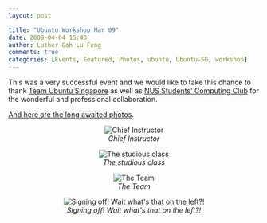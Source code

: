 ```yaml
---
layout: post

title: "Ubuntu Workshop Mar 09"
date: 2009-04-04 15:43
author: Luther Goh Lu Feng
comments: true
categories: [Events, Featured, Photos, ubuntu, Ubuntu-SG, workshop]
---
```

This was a very successful event and we would like to take this chance to thank <a href="http://ubuntu.sg/">Team Ubuntu Singapore</a> as well as <a href="http://compclub.nus.edu.sg/">NUS Students' Computing Club</a> for the wonderful and professional collaboration.

<a href="http://www.flickr.com/photos/ruiwen/sets/72157615973593539/">And here are the long awaited photos</a>.

<div align="center">

<p><img src="http://farm4.static.flickr.com/3584/3393947691_f4cdb40e4a.jpg" alt="Chief Instructor" /><br /><em>Chief Instructor</em></p>


<p><img src="http://farm4.static.flickr.com/3570/3393950251_55d1c0c55e.jpg?v=0" alt="The studious class" /><br /><em>The studious class</em></p>

<p><img src="http://farm4.static.flickr.com/3552/3393967827_88bcbfb3a9.jpg" alt="The Team"><br /><em>The Team</em></p>

<p><img src="http://farm4.static.flickr.com/3434/3393960069_3698080009.jpg?v=0" alt="Signing off! Wait what's that on the left?!" /><br /><em>Signing off! Wait what's that on the left?!</em></p>
</div>
